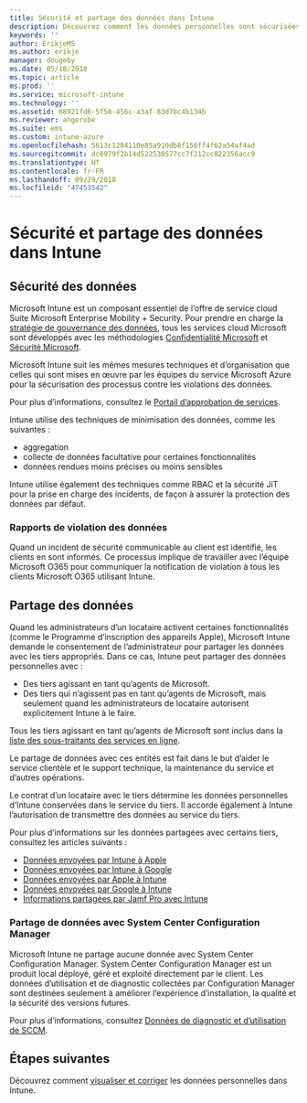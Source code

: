 ```yaml
---
title: Sécurité et partage des données dans Intune
description: Découvrez comment les données personnelles sont sécurisées et partagées dans Intune.
keywords: ''
author: ErikjeMS
ms.author: erikje
manager: dougeby
ms.date: 05/18/2018
ms.topic: article
ms.prod: ''
ms.service: microsoft-intune
ms.technology: ''
ms.assetid: 68921fd6-5f50-456c-a3af-83d7bc4b134b
ms.reviewer: angerobe
ms.suite: ems
ms.custom: intune-azure
ms.openlocfilehash: 5613c1284110e85a910db8f156ff4f62a54af4ad
ms.sourcegitcommit: dc6979f2b14d522530577cc7f212cc822356acc9
ms.translationtype: HT
ms.contentlocale: fr-FR
ms.lasthandoff: 09/29/2018
ms.locfileid: "47453542"
---
```

# <a name="data-security-and-sharing-in-intune"></a>Sécurité et partage des données dans Intune


## <a name="data-security"></a>Sécurité des données

Microsoft Intune est un composant essentiel de l’offre de service cloud Suite Microsoft Enterprise Mobility + Security. Pour prendre en charge la [stratégie de gouvernance des données](https://www.microsoft.com/en-us/TrustCenter/Security/default.aspx), tous les services cloud Microsoft sont développés avec les méthodologies [Confidentialité Microsoft](https://www.microsoft.com/en-us/trustcenter/privacy) et [Sécurité Microsoft](https://www.microsoft.com/en-us/trustcenter/security/).  

Microsoft Intune suit les mêmes mesures techniques et d’organisation que celles qui sont mises en œuvre par les équipes du service Microsoft Azure pour la sécurisation des processus contre les violations des données.

Pour plus d’informations, consultez le [Portail d’approbation de services](https://www.microsoft.com/en-us/TrustCenter/stp).

Intune utilise des techniques de minimisation des données, comme les suivantes :

- aggregation
- collecte de données facultative pour certaines fonctionnalités
- données rendues moins précises ou moins sensibles

Intune utilise également des techniques comme RBAC et la sécurité JiT pour la prise en charge des incidents, de façon à assurer la protection des données par défaut. 

### <a name="data-breach-reporting"></a>Rapports de violation des données

Quand un incident de sécurité communicable au client est identifié, les clients en sont informés. Ce processus implique de travailler avec l’équipe Microsoft O365 pour communiquer la notification de violation à tous les clients Microsoft O365 utilisant Intune.

## <a name="data-sharing"></a>Partage des données

Quand les administrateurs d’un locataire activent certaines fonctionnalités (comme le Programme d’inscription des appareils Apple), Microsoft Intune demande le consentement de l’administrateur pour partager les données avec les tiers appropriés. Dans ce cas, Intune peut partager des données personnelles avec :

- Des tiers agissant en tant qu’agents de Microsoft.
- Des tiers qui n’agissent pas en tant qu’agents de Microsoft, mais seulement quand les administrateurs de locataire autorisent explicitement Intune à le faire.

Tous les tiers agissant en tant qu’agents de Microsoft sont inclus dans la [liste des sous-traitants des services en ligne](https://aka.ms/Online_Serv_Subcontractor_List).

Le partage de données avec ces entités est fait dans le but d’aider le service clientèle et le support technique, la maintenance du service et d’autres opérations.

Le contrat d’un locataire avec le tiers détermine les données personnelles d’Intune conservées dans le service du tiers. Il accorde également à Intune l’autorisation de transmettre des données au service du tiers.  

Pour plus d’informations sur les données partagées avec certains tiers, consultez les articles suivants :
- [Données envoyées par Intune à Apple](data-intune-sends-to-apple.md)
- [Données envoyées par Intune à Google](data-intune-sends-to-google.md)
- [Données envoyées par Apple à Intune](data-apple-sends-to-intune.md)
- [Données envoyées par Google à Intune](data-google-sends-to-intune.md)
- [Informations partagées par Jamf Pro avec Intune](conditional-access-integrate-jamf.md#information-shared-from-jamf-pro-to-intune)

### <a name="system-center-configuration-manager-data-sharing"></a>Partage de données avec System Center Configuration Manager

Microsoft Intune ne partage aucune donnée avec System Center Configuration Manager. System Center Configuration Manager est un produit local déployé, géré et exploité directement par le client. Les données d’utilisation et de diagnostic collectées par Configuration Manager sont destinées seulement à améliorer l’expérience d’installation, la qualité et la sécurité des versions futures.

Pour plus d’informations, consultez [Données de diagnostic et d’utilisation de SCCM](https://docs.microsoft.com/en-us/sccm/core/plan-design/diagnostics/diagnostics-and-usage-data.md). 


## <a name="next-steps"></a>Étapes suivantes

Découvrez comment [visualiser et corriger](privacy-data-view-correct.md) les données personnelles dans Intune.
